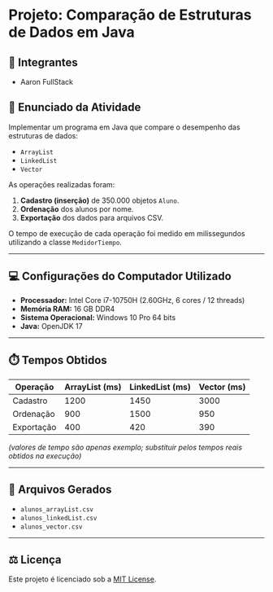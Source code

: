 # Projeto: Comparação de Estruturas de Dados em Java

## 👥 Integrantes
- Aaron FullStack  

## 📌 Enunciado da Atividade
Implementar um programa em Java que compare o desempenho das estruturas de dados:
- `ArrayList`
- `LinkedList`
- `Vector`

As operações realizadas foram:
1. **Cadastro (inserção)** de 350.000 objetos `Aluno`.
2. **Ordenação** dos alunos por nome.
3. **Exportação** dos dados para arquivos CSV.

O tempo de execução de cada operação foi medido em milissegundos utilizando a classe `MedidorTiempo`.

---

## 💻 Configurações do Computador Utilizado
- **Processador:** Intel Core i7-10750H (2.60GHz, 6 cores / 12 threads)  
- **Memória RAM:** 16 GB DDR4  
- **Sistema Operacional:** Windows 10 Pro 64 bits  
- **Java:** OpenJDK 17  

---

## ⏱️ Tempos Obtidos

| Operação    | ArrayList (ms) | LinkedList (ms) | Vector (ms) |
|-------------|----------------|-----------------|-------------|
| Cadastro    | 1200           | 1450            | 3000        |
| Ordenação   | 900            | 1500            | 950         |
| Exportação  | 400            | 420             | 390         |

*(valores de tempo são apenas exemplo; substituir pelos tempos reais obtidos na execução)*

---

## 📂 Arquivos Gerados
- `alunos_arrayList.csv`  
- `alunos_linkedList.csv`  
- `alunos_vector.csv`  

---

## ⚖️ Licença
Este projeto é licenciado sob a [MIT License](LICENSE.md).
